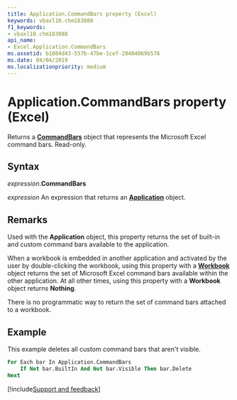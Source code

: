 ```yaml
---
title: Application.CommandBars property (Excel)
keywords: vbaxl10.chm183088
f1_keywords:
- vbaxl10.chm183088
api_name:
- Excel.Application.CommandBars
ms.assetid: b1884d43-557b-47be-1cef-20404069b576
ms.date: 04/04/2019
ms.localizationpriority: medium
---
```



# Application.CommandBars property (Excel)

Returns a **[CommandBars](Office.CommandBars.md)** object that represents the Microsoft Excel command bars. Read-only.


## Syntax

_expression_.**CommandBars**

_expression_ An expression that returns an **[Application](Excel.Application(object).md)** object.


## Remarks

Used with the **Application** object, this property returns the set of built-in and custom command bars available to the application.

When a workbook is embedded in another application and activated by the user by double-clicking the workbook, using this property with a **[Workbook](Excel.Workbook.md)** object returns the set of Microsoft Excel command bars available within the other application. At all other times, using this property with a **Workbook** object returns **Nothing**.

There is no programmatic way to return the set of command bars attached to a workbook.


## Example

This example deletes all custom command bars that aren't visible.

```vb
For Each bar In Application.CommandBars 
    If Not bar.BuiltIn And Not bar.Visible Then bar.Delete 
Next
```




[!include[Support and feedback](~/includes/feedback-boilerplate.md)]
